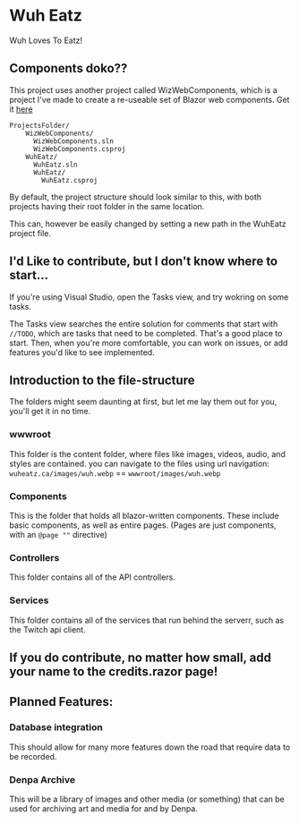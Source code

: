 # Wuh Eatz
Wuh Loves To Eatz!

## Components doko??
This project uses another project called WizWebComponents, which is a project I've made to create a re-useable set of Blazor web components.
Get it [here](https://github.com/BasicallyWiz/WizWebComponents)

```
ProjectsFolder/
    WizWebComponents/
      WizWebComponents.sln
      WizWebComponents.csproj
    WuhEatz/
      WuhEatz.sln
      WuhEatz/
        WuhEatz.csproj
```
By default, the project structure should look similar to this, with both projects having their root folder in the same location.

This can, however be easily changed by setting a new path in the WuhEatz project file.

## I'd Like to contribute, but I don't know where to start...
If you're using Visual Studio, open the Tasks view, and try wokring on some tasks.

The Tasks view searches the entire solution for comments that start with `//TODO`, which are tasks that need to be completed.
That's a good place to start. Then, when you're more comfortable, you can work on issues, or add features you'd like to see implemented.

## Introduction to the file-structure
The folders might seem daunting at first, but let me lay them out for you, you'll get it in no time.
### wwwroot
This folder is the content folder, where files like images, videos, audio, and styles are contained. you can navigate to the files
using url navigation: `wuheatz.ca/images/wuh.webp` == `wwwroot/images/wuh.webp`
### Components
This is the folder that holds all blazor-written components. These include basic components, as well as entire pages. (Pages are just components, with an `@page ""` directive)
### Controllers
This folder contains all of the API controllers.
### Services
This folder contains all of the services that run behind the serverr, such as the Twitch api client.

## If you do contribute, no matter how small, add your name to the credits.razor page!

## Planned Features:
### Database integration
This should allow for many more features down the road that require data to be recorded.

### Denpa Archive
This will be a library of images and other media (or something) that can be used for archiving art and media for and by Denpa.

